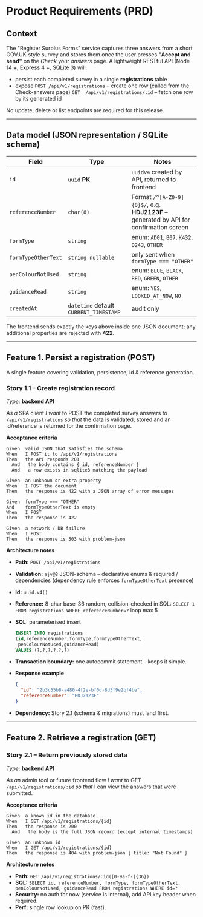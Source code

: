 # Product Requirements (PRD)

## Context

The "Register Surplus Forms" service captures three answers from a short GOV.UK-style survey and stores them once the user presses **"Accept and send"** on the *Check your answers* page.
A lightweight RESTful API (Node 14 +, Express 4 +, SQLite 3) will:

* persist each completed survey in a single **registrations** table
* expose
  `POST /api/v1/registrations` – create one row (called from the Check-answers page)
  `GET  /api/v1/registrations/:id` – fetch one row by its generated id

No update, delete or list endpoints are required for this release.

---

## Data model (JSON representation / SQLite schema)

| Field               | Type                                   | Notes                                                                                  |
| ------------------- | -------------------------------------- | -------------------------------------------------------------------------------------- |
| `id`                | `uuid` **PK**                          | `uuidv4` created by API, returned to frontend                                          |
| `referenceNumber`   | `char(8)`                              | Format `/^[A-Z0-9]{8}$/`, e.g. **HDJ2123F** – generated by API for confirmation screen |
| `formType`          | `string`                               | enum: `AD01`, `B07`, `K432`, `D243`, `OTHER`                                           |
| `formTypeOtherText` | `string nullable`                      | only sent when `formType === "OTHER"`                                                  |
| `penColourNotUsed`  | `string`                               | enum: `BLUE`, `BLACK`, `RED`, `GREEN`, `OTHER`                                         |
| `guidanceRead`      | `string`                               | enum: `YES`, `LOOKED_AT_NOW`, `NO`                                                     |
| `createdAt`         | `datetime` default `CURRENT_TIMESTAMP` | audit only                                                                             |

The frontend sends exactly the keys above inside one JSON document; any additional properties are rejected with **422**.

---

## Feature 1. Persist a registration (POST)

A single feature covering validation, persistence, id & reference generation.

### Story 1.1 – Create registration record

*Type:* **backend API**

*As a* SPA client
*I want* to POST the completed survey answers to `/api/v1/registrations`
*so that* the data is validated, stored and an id/reference is returned for the confirmation page.

**Acceptance criteria**

```
Given  valid JSON that satisfies the schema
When   I POST it to /api/v1/registrations
Then   the API responds 201
  And   the body contains { id, referenceNumber }
  And   a row exists in sqlite3 matching the payload
```

```
Given  an unknown or extra property
When   I POST the document
Then   the response is 422 with a JSON array of error messages
```

```
Given  formType === "OTHER"
And    formTypeOtherText is empty
When   I POST
Then   the response is 422
```

```
Given  a network / DB failure
When   I POST
Then   the response is 503 with problem-json
```

**Architecture notes**

* **Path:** `POST /api/v1/registrations`
* **Validation:** `ajv@8` JSON-schema – declarative enums & required / dependencies
  (dependency rule enforces `formTypeOtherText` presence)
* **Id:** `uuid.v4()`
* **Reference:** 8-char base-36 random, collision-checked in SQL:
  `SELECT 1 FROM registrations WHERE referenceNumber=?` loop max 5
* **SQL:** parameterised insert

  ```sql
  INSERT INTO registrations
  (id,referenceNumber,formType,formTypeOtherText,
   penColourNotUsed,guidanceRead)
  VALUES (?,?,?,?,?,?)
  ```
* **Transaction boundary:** one autocommit statement – keeps it simple.
* **Response example**

  ```json
  {
    "id": "2b3c55b8-a480-4f2e-bf0d-8d3f9e2bf4be",
    "referenceNumber": "HDJ2123F"
  }
  ```
* **Dependency:** Story 2.1 (schema & migrations) must land first.

---

## Feature 2. Retrieve a registration (GET)

### Story 2.1 – Return previously stored data

*Type:* **backend API**

*As an* admin tool or future frontend flow
*I want* to GET `/api/v1/registrations/:id`
*so that* I can view the answers that were submitted.

**Acceptance criteria**

```
Given  a known id in the database
When   I GET /api/v1/registrations/{id}
Then   the response is 200
  And   the body is the full JSON record (except internal timestamps)
```

```
Given  an unknown id
When   I GET /api/v1/registrations/{id}
Then   the response is 404 with problem-json { title: "Not Found" }
```

**Architecture notes**

* **Path:** `GET /api/v1/registrations/:id([0-9a-f-]{36})`
* **SQL:** `SELECT id, referenceNumber, formType, formTypeOtherText, penColourNotUsed, guidanceRead FROM registrations WHERE id=?`
* **Security:** no auth for now (service is internal), add API key header when required.
* **Perf:** single row lookup on PK (fast).
